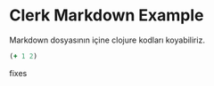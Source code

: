 # Clerk Markdown Example

Markdown dosyasının içine clojure kodları koyabiliriz.

```clojure
(+ 1 2)
```

fixes